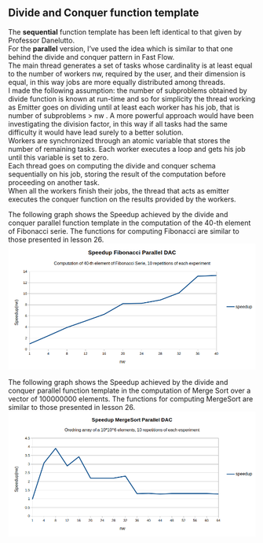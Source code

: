 ## Divide and Conquer function template 

The <b>sequential</b> function template has been left identical to that given by Professor Danelutto. <br>
For the <b>parallel</b> version, I’ve used the idea which is similar to that one behind the divide and conquer pattern in Fast Flow. <br>
The main thread generates a set of tasks whose cardinality is at least equal to the number of workers nw, required by the user, and their dimension is equal, in this way jobs are more equally distributed among threads.<br>
I made the following assumption: the number of subproblems obtained by divide function is known at run-time and so for simplicity the thread working as Emitter goes on dividing until at least each worker has his job, that is number of subproblems > nw . A more powerful approach would have been investigating the division factor, in this way if all tasks had the same difficulty it would have lead surely to a better solution.<br>
Workers are synchronized through an atomic variable that stores the number of remaining tasks. Each worker executes a loop and gets his job until this variable is set to zero.<br>
Each thread goes on computing the divide and conquer schema sequentially on his job, storing the result of the computation before proceeding on another task. <br>
When all the workers finish their jobs, the thread that acts as emitter executes the conquer function on the results provided by the workers. <br>


The following graph shows the Speedup achieved by the divide and conquer parallel function template in the computation  of the 40-th element of Fibonacci serie. The functions for computing Fibonacci are similar to those presented in lesson 26.
![Fibonacci](https://github.com/eleonoradgr/DivideAndConquer/blob/master/img/fibonacci_su.png)





The following graph shows the Speedup achieved by the divide and conquer parallel function template in the computation  of Merge Sort over a vector of 100000000 elements. The functions for computing MergeSort are similar to those presented in lesson 26.
![Mergesort](https://github.com/eleonoradgr/DivideAndConquer/blob/master/img/merge_su.png)



